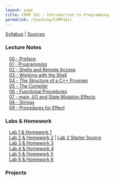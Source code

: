```yaml
---
layout: page
title: COMP 161 - Introduction to Programming
permalink: /teaching/COMP161/
---
```


[Syllabus](/teaching/COMP161/comp161-syllabus.pdf) |
[Sources](/teaching/COMP161/comp161-sources.pdf)

### Lecture Notes

&nbsp;&nbsp;&nbsp;[00 - Preface](/teaching/COMP161/notes/comp161-lectureNotes-00.pdf)  
&nbsp;&nbsp;&nbsp;[01 - Programming](/teaching/COMP161/notes/comp161-lectureNotes-01.pdf)  
&nbsp;&nbsp;&nbsp;[02 - Shells and Remote Access](/teaching/COMP161/notes/comp161-lectureNotes-02.pdf)  
&nbsp;&nbsp;&nbsp;[03 - Working with the Shell](/teaching/COMP161/notes/comp161-lectureNotes-03.pdf)  
&nbsp;&nbsp;&nbsp;[04 - The Structure of a C++ Program](/teaching/COMP161/notes/comp161-lectureNotes-04.pdf)  
&nbsp;&nbsp;&nbsp;[05 - The Compiler](/teaching/COMP161/notes/comp161-lectureNotes-05.pdf)  
&nbsp;&nbsp;&nbsp;[06 - Functional Procedures](/teaching/COMP161/notes/comp161-lectureNotes-06.pdf)  
&nbsp;&nbsp;&nbsp;[07 - main, I/O and State Mutation Effects](/teaching/COMP161/notes/comp161-lectureNotes-07.pdf)  
&nbsp;&nbsp;&nbsp;[08 - Strings](/teaching/COMP161/notes/comp161-lectureNotes-08.pdf)  
&nbsp;&nbsp;&nbsp;[09 - Procedures for Effect](/teaching/COMP161/notes/comp161-lectureNotes-09.pdf)  






### Labs & Homework

&nbsp;&nbsp;&nbsp;[Lab 1 & Homework 1](/teaching/COMP161/labs/comp161-lab1.pdf)  
&nbsp;&nbsp;&nbsp;[Lab 2 & Homework 2](/teaching/COMP161/labs/comp161-lab2.pdf) | [Lab 2 Starter Source](/teaching/COMP161/labs/lab2.zip)   
&nbsp;&nbsp;&nbsp;[Lab 3 & Homework 3](/teaching/COMP161/labs/comp161-lab3.pdf)  
&nbsp;&nbsp;&nbsp;[Lab 4 & Homework 4](/teaching/COMP161/labs/comp161-lab4.pdf)  
&nbsp;&nbsp;&nbsp;[Lab 5 & Homework 5](/teaching/COMP161/labs/comp161-lab5.pdf)  
&nbsp;&nbsp;&nbsp;[Lab 6 & Homework 6](/teaching/COMP161/labs/comp161-lab6.pdf)  



### Projects
